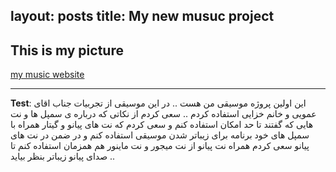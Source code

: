 
layout: posts
title: My new musuc project
---

## This is my picture


[my music website](https://soundcloud.com/user-179719664/final)







---
**Test**: این اولین پروژه موسیقی من هست .. در این موسیقی از تجربیات جناب اقای عمویی و خانم خزایی استفاده کردم .. سعی کردم از نکاتی که درباره ی سمپل ها و نت هایی که گفتند تا حد امکان استفاده کنم و سعی کردم که نت های پیانو و گیتار همراه با سمپل های خود برنامه برای زیباتر شدن موسیقی استفاده کنم و در ضمن در نت های پیانو سعی کردم همراه نت پیانو از نت میجور و نت ماینور هم همزمان استفاده کنم تا صدای پیانو زیباتر بنظر بیاید ..